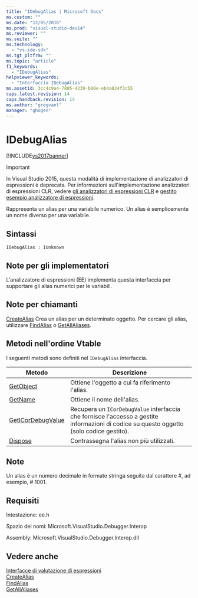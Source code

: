```yaml
---
title: "IDebugAlias | Microsoft Docs"
ms.custom: ""
ms.date: "12/05/2016"
ms.prod: "visual-studio-dev14"
ms.reviewer: ""
ms.suite: ""
ms.technology: 
  - "vs-ide-sdk"
ms.tgt_pltfrm: ""
ms.topic: "article"
f1_keywords: 
  - "IDebugAlias"
helpviewer_keywords: 
  - "Interfaccia IDebugAlias"
ms.assetid: 3cc4c9a4-7805-4239-b00e-eb4a024f3c55
caps.latest.revision: 14
caps.handback.revision: 14
ms.author: "gregvanl"
manager: "ghogen"
---
```

# IDebugAlias
[!INCLUDE[vs2017banner](../../../code-quality/includes/vs2017banner.md)]

> [!IMPORTANT]
>  In Visual Studio 2015, questa modalità di implementazione di analizzatori di espressioni è deprecata. Per informazioni sull'implementazione analizzatori di espressioni CLR, vedere [gli analizzatori di espressioni CLR](https://github.com/Microsoft/ConcordExtensibilitySamples/wiki/CLR-Expression-Evaluators) e [gestito esempio analizzatore di espressioni](https://github.com/Microsoft/ConcordExtensibilitySamples/wiki/Managed-Expression-Evaluator-Sample).  
  
 Rappresenta un alias per una variabile numerico. Un alias è semplicemente un nome diverso per una variabile.  
  
## Sintassi  
  
```  
IDebugAlias : IUnknown  
```  
  
## Note per gli implementatori  
 L'analizzatore di espressioni \(EE\) implementa questa interfaccia per supportare gli alias numerici per le variabili.  
  
## Note per chiamanti  
 [CreateAlias](../Topic/IDebugObject2::CreateAlias.md) Crea un alias per un determinato oggetto. Per cercare gli alias, utilizzare [FindAlias](../../../extensibility/debugger/reference/idebugbinder3-findalias.md) o [GetAllAliases](../../../extensibility/debugger/reference/idebugbinder3-getallaliases.md).  
  
## Metodi nell'ordine Vtable  
 I seguenti metodi sono definiti nel `IDebugAlias` interfaccia.  
  
|Metodo|Descrizione|  
|------------|-----------------|  
|[GetObject](../../../extensibility/debugger/reference/idebugalias-getobject.md)|Ottiene l'oggetto a cui fa riferimento l'alias.|  
|[GetName](../../../extensibility/debugger/reference/idebugalias-getname.md)|Ottiene il nome dell'alias.|  
|[GetICorDebugValue](../../../extensibility/debugger/reference/idebugalias-geticordebugvalue.md)|Recupera un `ICorDebugValue` interfaccia che fornisce l'accesso a gestite informazioni di codice su questo oggetto \(solo codice gestito\).|  
|[Dispose](../../../extensibility/debugger/reference/idebugalias-dispose.md)|Contrassegna l'alias non più utilizzati.|  
  
## Note  
 Un alias è un numero decimale in formato stringa seguita dal carattere \#, ad esempio, \# 1001.  
  
## Requisiti  
 Intestazione: ee.h  
  
 Spazio dei nomi: Microsoft.VisualStudio.Debugger.Interop  
  
 Assembly: Microsoft.VisualStudio.Debugger.Interop.dll  
  
## Vedere anche  
 [Interfacce di valutazione di espressioni](../../../extensibility/debugger/reference/expression-evaluation-interfaces.md)   
 [CreateAlias](../Topic/IDebugObject2::CreateAlias.md)   
 [FindAlias](../../../extensibility/debugger/reference/idebugbinder3-findalias.md)   
 [GetAllAliases](../../../extensibility/debugger/reference/idebugbinder3-getallaliases.md)